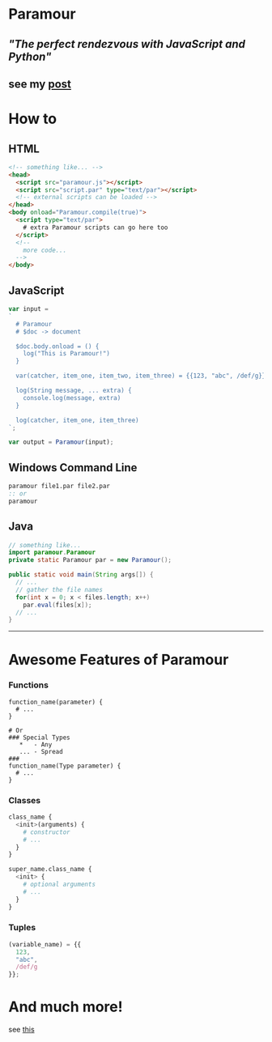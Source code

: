 # Paramour
## _"The perfect rendezvous with JavaScript and Python"_

see my [post](https://codepen.io/Ephellon/post/paramour)
----
# How to
## HTML
```html
<!-- something like... -->
<head>
  <script src="paramour.js"></script>
  <script src="script.par" type="text/par"></script>
  <!-- external scripts can be loaded -->
</head>
<body onload="Paramour.compile(true)">
  <script type="text/par">
    # extra Paramour scripts can go here too
  </script>
  <!--
    more code...
  -->
</body>
```

## JavaScript
```js
var input =
`
  # Paramour
  # $doc -> document

  $doc.body.onload = () {
    log("This is Paramour!")
  }

  var(catcher, item_one, item_two, item_three) = {{123, "abc", /def/g}};

  log(String message, ... extra) {
    console.log(message, extra)
  }

  log(catcher, item_one, item_three)
`;

var output = Paramour(input);
```

## Windows Command Line
```bat
paramour file1.par file2.par
:: or
paramour
```

## Java
```java
// something like...
import paramour.Paramour
private static Paramour par = new Paramour();

public static void main(String args[]) {
  // ...
  // gather the file names
  for(int x = 0; x < files.length; x++)
    par.eval(files[x]);
  // ...
}
```
----
# Awesome Features of Paramour
### Functions
```paramour
function_name(parameter) {
  # ...
}

# Or
### Special Types
   *   - Any
   ... - Spread
###
function_name(Type parameter) {
  # ...
}
```

### Classes
```python
class_name {
  <init>(arguments) {
    # constructor
    # ...
  }
}

super_name.class_name {
  <init> {
    # optional arguments
    # ...
  }
}
```

### Tuples
```javascript
(variable_name) = {{
  123,
  "abc",
  /def/g
}};
```

# And much more!
see [this](http://paramour-minkcbos.codeanyapp.com)
